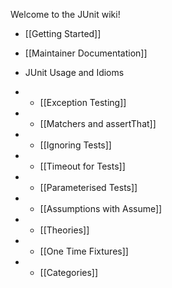 Welcome to the JUnit wiki!

* [[Getting Started]]
* [[Maintainer Documentation]]

* JUnit Usage and Idioms
* * [[Exception Testing]]
* * [[Matchers and assertThat]]
* * [[Ignoring Tests]]
* * [[Timeout for Tests]]
* * [[Parameterised Tests]]
* * [[Assumptions with Assume]]
* * [[Theories]]
* * [[One Time Fixtures]]
* * [[Categories]]
